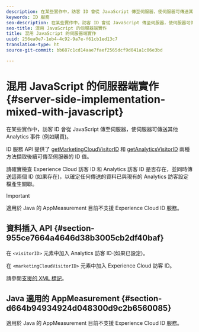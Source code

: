 ```yaml
---
description: 在某些實作中，訪客 ID 會從 JavaScript 傳至伺服器，使伺服器可傳送其他 Analytics 事件 (例如購買)。
keywords: ID 服務
seo-description: 在某些實作中，訪客 ID 會從 JavaScript 傳至伺服器，使伺服器可傳送其他 Analytics 事件 (例如購買)。
seo-title: 混用 JavaScript 的伺服器端實作
title: 混用 JavaScript 的伺服器端實作
uuid: 256ea0e7-1eb4-4c92-9a7e-f61cb1ed13c7
translation-type: ht
source-git-commit: bb687c1cd14aae7faef2565dcf9d041a1c06e3bd

---
```



# 混用 JavaScript 的伺服器端實作 {#server-side-implementation-mixed-with-javascript}

在某些實作中，訪客 ID 會從 JavaScript 傳至伺服器，使伺服器可傳送其他 Analytics 事件 (例如購買)。

ID 服務 API 提供了 [getMarketingCloudVisitorID](../../mcvid-library/mcvid-get-set/mcvid-getmcvid.md) 和 [getAnalyticsVisitorID](../../mcvid-library/mcvid-get-set/mcvid-getanalyticsvisitorid.md) 兩種方法擷取後續可傳至伺服器的 ID 值。

請確實檢查 Experience Cloud 訪客 ID 和 Analytics 訪客 ID 是否存在，並同時傳送這兩個 ID (如果存在)，以確定任何傳送的資料已與現有的 Analytics 訪客設定檔產生關聯。

>[!IMPORTANT]
>
>適用於 Java 的 AppMeasurement 目前不支援 Experience Cloud ID 服務。

## 資料插入 API {#section-955ce7664a4646d38b3005cb2df40baf}

在 `<visitorID>` 元素中加入 Analytics 訪客 ID·(如果已設定)。

在 `<marketingCloudVisitorID>` 元素中加入 Experience Cloud 訪客 ID。

請參閱[支援的 XML 標記](https://marketing.adobe.com/developer/en_US/documentation/data-insertion/r-supported-tags)。

## Java 適用的 AppMeasurement {#section-d664b94934924d048300d9c2b6560085}

適用於 Java 的 AppMeasurement 目前不支援 Experience Cloud ID 服務。
